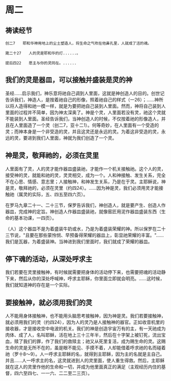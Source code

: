 # 周二


## 祷读经节
```
创二7　　耶和华神用地上的尘土塑造人，将生命之气吹在他鼻孔里，人就成了活的魂。

箴二十27　　人的灵是耶和华的灯......。

提后四22　　愿主与你的灵同在。......
```

## 我们的灵是器皿，可以接触并盛装是灵的神

圣经......启示我们，神乐意将祂自己调到人里面，这就是神创造人的目的。创世记告诉我们，神造人，是按着祂自己的形像，照着祂自己的样式（一26）；......神所以将人造得和祂一模一样，就是为要把祂自己装到人里面。然而，神将自己装到人里面的过程并不简单，因为神太深奥了。神是个灵，人里面若没有灵，祂这个灵就不能装到人里面。圣经告诉我们，当神创造人的时候，不仅按着祂的形像造人，并且在人里面造了一个灵（创二7，亚十二1）。何等奇妙，在人里面有一个受造的灵；而神本身是一个非受造的灵，并且这灵还是永远的灵。为着这非受造的灵，永远的灵，要进到我们人里面，神就为我们创造了一个灵。

## 神是灵，敬拜祂的，必须在灵里

人里面有了灵，人的灵才能作器皿盛装祂，才能作一个机关接触祂。这个人的灵，接受神的灵，就能和祂的灵，灵灵相交，成为一个。人和神接触、发生关系，完全不在心思、情感、意志里；人接触神，和神发生关系，乃是在于灵。主耶稣说，神是灵，敬拜祂的，必须在灵里（约四24）。......因为神是灵，我们必须用灵才能接触祂（属灵的实际，五、四五至四六页）。

在罗马九章二十一、二十三节，保罗告诉我们，神创造人，就是要产生、创造人作器皿，完成神的定旨。神创造人作器皿盛装祂，就像窑匠用泥作器皿盛装东西（生命的基本功课，一四页）。

（人）这个器皿不是为着盛装牛奶或水，乃是为着盛装荣耀的神。所以保罗在二十三节说，"且要在那些蒙怜悯、早预备得荣耀的器皿上，彰显祂荣耀的丰富。"......我们是瓦器，为着盛装神。当神进到我们里面时，我们就成了荣耀的器皿。

## 停下魂的活动，从深处呼求主

我们若要在灵里接触神，有时候就需要把身体的活动停下来，也需要把魂的活动静下来，然后从你的深处呼喊神，呼求主耶稣，你里面立即就会明亮。......这时候，我们就知道神的存在是一个实际。

## 要接触神，就必须用我们的灵

人不能用身体接触神，也不能用头脑思考接触神，因为神是灵。我们若要接触神，就必须用我们的灵（约四24），因为人的灵乃是人接触神的器官。正如收音机里的接收器，才是接收空中电波的机关。我们的神是创造宇宙万有的主，有一天祂成为肉体、成了人，名叫耶稣，活在地上三十三年半，然后在十字架上被钉死，流出宝血，赎了我们的罪，作了我们的救赎主；祂又从死里复活，成为赐生命的灵。这赐生命的灵是无所不在的，虽是眼不能见、手摸不着，人却能借着呼求祂的名而碰着祂（罗十8～9）。人一呼求主耶稣的名，就得到主耶稣，因为主的名就是主自己。并且......人一呼求主的名，这灵就进到人的灵里面，使人重生得救。然后，主耶稣就在这人的灵里作他的生命和一切，并成为他里面真正的满足（主观经历内住的基督，四六至四七、一一六、二二至二三页）。

